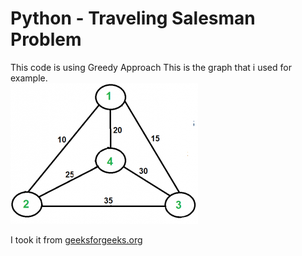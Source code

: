 # Python - Traveling Salesman Problem 
This code is using Greedy Approach
This is the graph that i used for example.  
![Graph Illustration](/Euler12-300x225.png)

I took it from [geeksforgeeks.org](https://www.geeksforgeeks.org/traveling-salesman-problem-tsp-implementation/)



